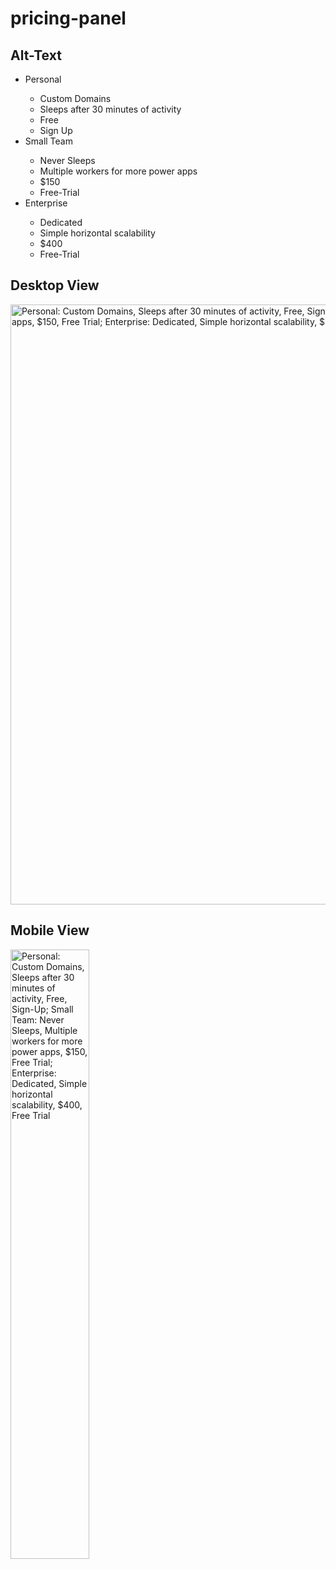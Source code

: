# pricing-panel

<h2>Alt-Text</h2>
<ul>
  <li>Personal</li>
  <ul>
    <li>Custom Domains</li>
    <li>Sleeps after 30 minutes of activity</li>
    <li>Free</li>
    <li>Sign Up</li>
</ul>
  <li>Small Team</li>
  <ul>
    <li>Never Sleeps</li>
    <li>Multiple workers for more power apps</li>
    <li>$150</li>
    <li>Free-Trial</li>
  </ul>
  <li>Enterprise</li>
  <ul>
    <li>Dedicated</li>
    <li>Simple horizontal scalability</li>
    <li>$400</li>
    <li>Free-Trial</li>
  </ul>
</ul>

<h2>Desktop View</h2>
<img width="960" alt="Personal: Custom Domains, Sleeps after 30 minutes of activity, Free, Sign-Up; Small Team: Never Sleeps, Multiple workers for more power apps, $150, Free Trial; Enterprise: Dedicated, Simple horizontal scalability, $400, Free Trial" src="https://github.com/mannythecreator/pricing-panel/assets/60325078/2f40bd6b-77e6-4272-8c1a-65f4ec778d3e">

<h2>Mobile View</h2>
<img width="50%" alt="Personal: Custom Domains, Sleeps after 30 minutes of activity, Free, Sign-Up; Small Team: Never Sleeps, Multiple workers for more power apps, $150, Free Trial; Enterprise: Dedicated, Simple horizontal scalability, $400, Free Trial" src="https://github.com/mannythecreator/pricing-panel/assets/60325078/2bde1577-cf4e-46ae-bf95-75aa8019983d">
